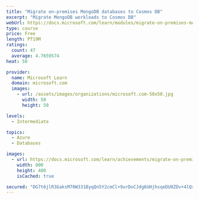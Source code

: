 ```yaml
---
title: "Migrate on-premises MongoDB databases to Cosmos DB"
excerpt: "Migrate MongoDB workloads to Cosmos DB"
webUrl: https://docs.microsoft.com/learn/modules/migrate-on-premises-mongodb-databases-azure-database-mongodb/
type: course
price: Free
length: PT19M
ratings:
  count: 47
  average: 4.7659574
heat: 50

provider:
  name: Microsoft Learn
  domain: microsoft.com
  images:
    - url: /assets/images/organizations/microsoft.com-50x50.jpg
      width: 50
      height: 50

levels:
  - Intermediate

topics:
  - Azure
  - Databases

images:
  - url: https://docs.microsoft.com/learn/achievements/migrate-on-premises-mongodb-databases-to-cosmos-db-social.png
    width: 800
    height: 400
    isCached: true

secured: "DG7t6jlR3GaksM70W331ByqQn5Y2cmCl+9urDoCJdg6UHjhsqeDU0ZDv+4lQrTMwGt7ieqgasAhGEUbG+iGJ7YLFBMO9niMsQ7HA3AZTm/CG6kKCfHuJ9jmXqOIl0VWKiVQMgsqI6M9lnkNH6oDREDUtrZgpeFF0Z9tpBf6GzkG2t25cD4PY5Ku9Vk8Gf+K5I+gadnYsLPPjP2rBHcbwuLdvX4E1nDqkNs4w4anmia5i+L0aQccrHfwepJuWoADD8H0RlP4iulValJxxpE/+eRi0e9qfnJ8D/pSVncBmCt/+RRnlzxVvKnuR6h2iUkorHmwpw1e/zp643o3ekvcpoAbTsWNse0Arm4XFScUlK171LeR9GH1cQeN34bB5jGR55dBAzCJEL9UtLIFcKfBHctZ1hgtpFwcH+lWMD4v5UsI=;s0nj3t7vIMdACBfeyX49WA=="
---
```


